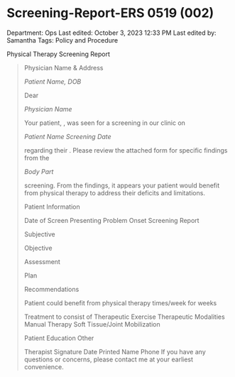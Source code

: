# Screening-Report-ERS 0519 (002)

Department: Ops
Last edited: October 3, 2023 12:33 PM
Last edited by: Samantha
Tags: Policy and Procedure

> 
> 

Physical Therapy Screening Report

> Physician Name & Address
> 
> 
> *Patient Name, DOB*
> 
> Dear
> 
> *Physician Name*
> 
> Your patient,   , was seen for a screening in our clinic on
> 
> *Patient Name Screening Date*
> 
> regarding their   . Please review the attached form for specific findings from the
> 
> *Body Part*
> 
> screening. From the findings, it appears your patient would benefit from physical therapy to address their deficits and limitations.
> 
> Patient Information
> 
> Date of Screen   Presenting Problem   Onset   Screening Report
> 
> Subjective
> 
> Objective
> 
> Assessment
> 
> Plan
> 
> Recommendations
> 
> Patient could benefit from physical therapy   times/week for   weeks
> 
> Treatment to consist of   Therapeutic Exercise Therapeutic Modalities Manual Therapy Soft Tissue/Joint Mobilization
> 
> Patient Education Other
> 
> Therapist Signature   Date   Printed Name   Phone   If you have any questions or concerns, please contact me at your earliest convenience.
>